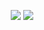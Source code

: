 <p align="center">
  <img src="https://github-readme-stats.vercel.app/api?username=0xSoEasY&theme=onedark&show_icons=true&hide_border=true">
  <img src="https://github-readme-stats.vercel.app/api/top-langs/?username=0xSoEasY&theme=onedark&layout=compact&hide_border=true">
</p>
